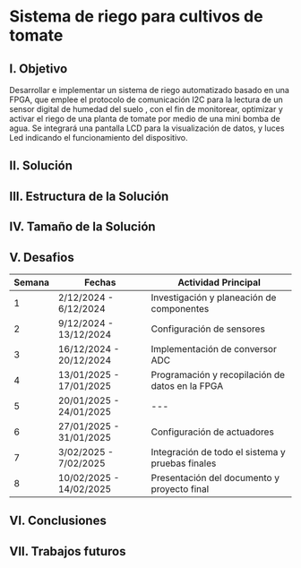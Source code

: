 # Sistema de riego para cultivos de tomate
## I. **Objetivo**
Desarrollar e implementar un sistema de riego automatizado basado en una FPGA, que emplee el protocolo de comunicación I2C para la lectura de un sensor digital de humedad del suelo , con el fin de monitorear, optimizar y activar el riego de una planta de tomate por medio de una mini bomba de agua. Se integrará una pantalla LCD para la visualización de datos, y luces Led indicando el funcionamiento del dispositivo. 
## II. **Solución**

## III. **Estructura de la Solución**
## IV. **Tamaño de la Solución**
## V. **Desafios**
| Semana | Fechas              | Actividad Principal                         |
|--------|---------------------|--------------------------------------------|
| 1      | 2/12/2024 - 6/12/2024  | Investigación y planeación de componentes |
| 2      | 9/12/2024 - 13/12/2024 | Configuración de sensores                 |
| 3      | 16/12/2024 - 20/12/2024 | Implementación de conversor ADC           |
| 4      | 13/01/2025 - 17/01/2025 | Programación y recopilación de datos en la FPGA |
| 5      | 20/01/2025 - 24/01/2025 | --- |
| 6      | 27/01/2025 - 31/01/2025 | Configuración de actuadores               |
| 7      | 3/02/2025 - 7/02/2025   | Integración de todo el sistema y pruebas finales |
| 8      | 10/02/2025 - 14/02/2025 | Presentación del documento y proyecto final |

## VI. **Conclusiones**
## VII. **Trabajos futuros**

